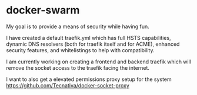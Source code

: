 # docker-swarm

My goal is to provide a means of security while having fun.

I have created a default traefik.yml which has full HSTS capabilities, dynamic DNS resolvers (both for traefik itself and for ACME), enhanced security features, and whitelistings to help with compatibility.

I am currently working on creating a frontend and backend traefik which will remove the socket access to the traefik facing the internet.

I want to also get a elevated permissions proxy setup for the system https://github.com/Tecnativa/docker-socket-proxy 
